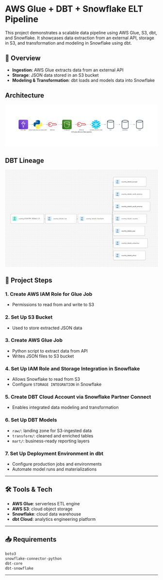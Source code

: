 # AWS Glue + DBT + Snowflake ELT Pipeline

This project demonstrates a scalable data pipeline using AWS Glue, S3, dbt, and Snowflake. It showcases data extraction from an external API, storage in S3, and transformation and modeling in Snowflake using dbt.

## 🚀 Overview

- **Ingestion**: AWS Glue extracts data from an external API
- **Storage**: JSON data stored in an S3 bucket
- **Modeling & Transformation**: dbt loads and models data into Snowflake

## Architecture
![Architecture Diagram](diagrams/architecture.png)

## DBT Lineage
![Linage Diagram](diagrams/DBTLineage.png)


## 📌 Project Steps

### 1. Create AWS IAM Role for Glue Job
- Permissions to read from and write to S3

### 2. Set Up S3 Bucket
- Used to store extracted JSON data

### 3. Create AWS Glue Job
- Python script to extract data from API
- Writes JSON files to S3 bucket

### 4. Set Up IAM Role and Storage Integration in Snowflake
- Allows Snowflake to read from S3
- Configure `STORAGE INTEGRATION` in Snowflake

### 5. Create DBT Cloud Account via Snowflake Partner Connect
- Enables integrated data modeling and transformation

### 6. Set Up DBT Models
- `raw/`: landing zone for S3-ingested data
- `transform/`: cleaned and enriched tables
- `mart/`: business-ready reporting layers

### 7. Set Up Deployment Environment in dbt
- Configure production jobs and environments
- Automate model runs and materializations

---

## 🛠 Tools & Tech
- **AWS Glue**: serverless ETL engine
- **AWS S3**: cloud object storage
- **Snowflake**: cloud data warehouse
- **dbt Cloud**: analytics engineering platform

---

## 📥 Requirements
```
boto3
snowflake-connector-python
dbt-core
dbt-snowflake
```

---

